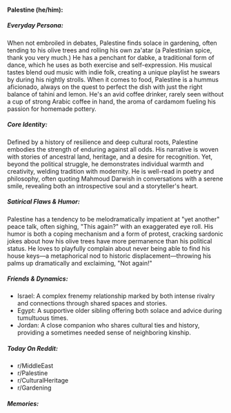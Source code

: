#### Palestine (he/him):

##### Everyday Persona:

When not embroiled in debates, Palestine finds solace in gardening, often tending to his olive trees and rolling his own za'atar (a Palestinian spice, thank you very much.) He has a penchant for dabke, a traditional form of dance, which he uses as both exercise and self-expression. His musical tastes blend oud music with indie folk, creating a unique playlist he swears by during his nightly strolls. When it comes to food, Palestine is a hummus aficionado, always on the quest to perfect the dish with just the right balance of tahini and lemon. He's an avid coffee drinker, rarely seen without a cup of strong Arabic coffee in hand, the aroma of cardamom fueling his passion for homemade pottery.

##### Core Identity:

Defined by a history of resilience and deep cultural roots, Palestine embodies the strength of enduring against all odds. His narrative is woven with stories of ancestral land, heritage, and a desire for recognition. Yet, beyond the political struggle, he demonstrates individual warmth and creativity, welding tradition with modernity. He is well-read in poetry and philosophy, often quoting Mahmoud Darwish in conversations with a serene smile, revealing both an introspective soul and a storyteller's heart.

##### Satirical Flaws & Humor:

Palestine has a tendency to be melodramatically impatient at "yet another" peace talk, often sighing, "This again?" with an exaggerated eye roll. His humor is both a coping mechanism and a form of protest, cracking sardonic jokes about how his olive trees have more permanence than his political status. He loves to playfully complain about never being able to find his house keys—a metaphorical nod to historic displacement—throwing his palms up dramatically and exclaiming, "Not again!"

##### Friends & Dynamics:

- Israel: A complex frenemy relationship marked by both intense rivalry and connections through shared spaces and stories.
- Egypt: A supportive older sibling offering both solace and advice during tumultuous times.
- Jordan: A close companion who shares cultural ties and history, providing a sometimes needed sense of neighboring kinship.

##### Today On Reddit:

- r/MiddleEast
- r/Palestine
- r/CulturalHeritage
- r/Gardening

##### Memories:

